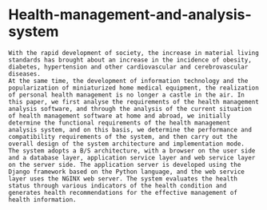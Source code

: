 # Health-management-and-analysis-system
    With the rapid development of society, the increase in material living standards has brought about an increase in the incidence of obesity, diabetes, hypertension and other cardiovascular and cerebrovascular diseases. 
    At the same time, the development of information technology and the popularization of miniaturized home medical equipment, the realization of personal health management is no longer a castle in the air. In this paper, we first analyse the requirements of the health management analysis software, and through the analysis of the current situation of health management software at home and abroad, we initially determine the functional requirements of the health management analysis system, and on this basis, we determine the performance and compatibility requirements of the system, and then carry out the overall design of the system architecture and implementation mode. 
    The system adopts a B/S architecture, with a browser on the user side and a database layer, application service layer and web service layer on the server side. The application server is developed using the Django framework based on the Python language, and the web service layer uses the NGINX web server. The system evaluates the health status through various indicators of the health condition and generates health recommendations for the effective management of health information.
